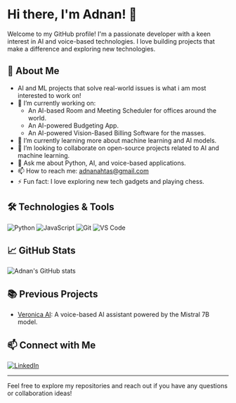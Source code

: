 # Hi there, I'm Adnan! 👋

Welcome to my GitHub profile! I'm a passionate developer with a keen interest in AI and voice-based technologies. I love building projects that make a difference and exploring new technologies.

## 🚀 About Me

- AI and ML projects that solve real-world issues is what i am most interested to work on!
- 🔭 I’m currently working on:
  - An AI-based Room and Meeting Scheduler for offices around the world.
  - An AI-powered Budgeting App.
  - An AI-powered Vision-Based Billing Software for the masses.
- 🌱 I’m currently learning more about machine learning and AI models.
- 👯 I’m looking to collaborate on open-source projects related to AI and machine learning.
- 💬 Ask me about Python, AI, and voice-based applications.
- 📫 How to reach me: [adnanahtas@gmail.com](mailto:adnanahtas@gmail.com)
- ⚡ Fun fact: I love exploring new tech gadgets and playing chess.

## 🛠️ Technologies & Tools

![Python](https://img.shields.io/badge/-Python-3776AB?style=flat&logo=python&logoColor=white)
![JavaScript](https://img.shields.io/badge/-JavaScript-F7DF1E?style=flat&logo=javascript&logoColor=black)
![Git](https://img.shields.io/badge/-Git-F05032?style=flat&logo=git&logoColor=white)
![VS Code](https://img.shields.io/badge/-VS%20Code-007ACC?style=flat&logo=visual-studio-code&logoColor=white)

## 📈 GitHub Stats

![Adnan's GitHub stats](https://github-readme-stats.vercel.app/api?username=adnanahtas&show_icons=true&theme=radical)

## 📚 Previous Projects

- [Veronica AI](https://github.com/adnanahtas/Veronica-Bot): A voice-based AI assistant powered by the Mistral 7B model.

## 📫 Connect with Me

[![LinkedIn](https://img.shields.io/badge/-LinkedIn-0077B5?style=flat&logo=linkedin&logoColor=white)](https://www.linkedin.com/in/adnanahtas)


---

Feel free to explore my repositories and reach out if you have any questions or collaboration ideas!
